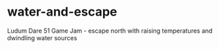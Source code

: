 # water-and-escape
Ludum Dare 51 Game Jam - escape north with raising temperatures and dwindling water sources
